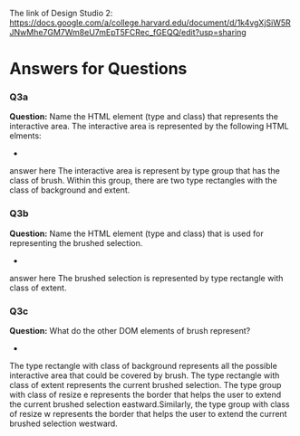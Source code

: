 
The link of Design Studio 2:
https://docs.google.com/a/college.harvard.edu/document/d/1k4vgXjSiW5RJNwMhe7GM7Wm8eU7mEpT5FCRec_fGEQQ/edit?usp=sharing

# Answers for Questions

### Q3a
**Question:** Name the HTML element (type and class) that represents the interactive area.
The interactive area is represented by the following HTML elments:

-
answer here
The interactive area is represent by type group that has the class of brush. Within this group, there are two type rectangles with the class of background and extent.  

### Q3b
**Question:** Name the HTML element (type and class) that is used for representing the brushed selection.

-
answer here
The brushed selection is represented by type rectangle with class of extent. 

### Q3c
**Question:** What do the other DOM elements of brush represent? 

-
The type rectangle with class of background represents all the possible interactive area that could be covered by brush. The type rectangle with class of extent represents the current brushed selection. The type group with class of resize e represents the border that helps the user to extend the current brushed selection eastward.Similarly, the type group with class of resize w represents the border that helps the user to extend the current brushed selection westward. 


